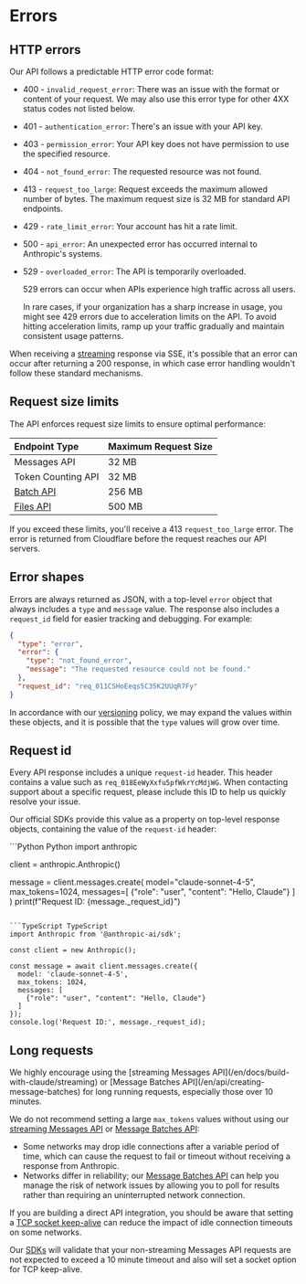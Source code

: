 # Errors

## HTTP errors

Our API follows a predictable HTTP error code format:

* 400 - `invalid_request_error`: There was an issue with the format or content of your request. We may also use this error type for other 4XX status codes not listed below.
* 401 - `authentication_error`: There's an issue with your API key.
* 403 - `permission_error`: Your API key does not have permission to use the specified resource.
* 404 - `not_found_error`: The requested resource was not found.
* 413 - `request_too_large`: Request exceeds the maximum allowed number of bytes. The maximum request size is 32 MB for standard API endpoints.
* 429 - `rate_limit_error`: Your account has hit a rate limit.
* 500 - `api_error`: An unexpected error has occurred internal to Anthropic's systems.
* 529 - `overloaded_error`: The API is temporarily overloaded.

  <Warning>
    529 errors can occur when APIs experience high traffic across all users.

    In rare cases, if your organization has a sharp increase in usage, you might see 429 errors due to acceleration limits on the API. To avoid hitting acceleration limits, ramp up your traffic gradually and maintain consistent usage patterns.
  </Warning>

When receiving a [streaming](/en/docs/build-with-claude/streaming) response via SSE, it's possible that an error can occur after returning a 200 response, in which case error handling wouldn't follow these standard mechanisms.

## Request size limits

The API enforces request size limits to ensure optimal performance:

| Endpoint Type                                            | Maximum Request Size |
| :------------------------------------------------------- | :------------------- |
| Messages API                                             | 32 MB                |
| Token Counting API                                       | 32 MB                |
| [Batch API](/en/docs/build-with-claude/batch-processing) | 256 MB               |
| [Files API](/en/docs/build-with-claude/files)            | 500 MB               |

If you exceed these limits, you'll receive a 413 `request_too_large` error. The error is returned from Cloudflare before the request reaches our API servers.

## Error shapes

Errors are always returned as JSON, with a top-level `error` object that always includes a `type` and `message` value. The response also includes a `request_id` field for easier tracking and debugging. For example:

```JSON JSON
{
  "type": "error",
  "error": {
    "type": "not_found_error",
    "message": "The requested resource could not be found."
  },
  "request_id": "req_011CSHoEeqs5C35K2UUqR7Fy"
}
```

In accordance with our [versioning](/en/api/versioning) policy, we may expand the values within these objects, and it is possible that the `type` values will grow over time.

## Request id

Every API response includes a unique `request-id` header. This header contains a value such as `req_018EeWyXxfu5pfWkrYcMdjWG`. When contacting support about a specific request, please include this ID to help us quickly resolve your issue.

Our official SDKs provide this value as a property on top-level response objects, containing the value of the `request-id` header:

<CodeGroup>
  ```Python Python
  import anthropic

  client = anthropic.Anthropic()

  message = client.messages.create(
      model="claude-sonnet-4-5",
      max_tokens=1024,
      messages=[
          {"role": "user", "content": "Hello, Claude"}
      ]
  )
  print(f"Request ID: {message._request_id}")
  ```

  ```TypeScript TypeScript
  import Anthropic from '@anthropic-ai/sdk';

  const client = new Anthropic();

  const message = await client.messages.create({
    model: 'claude-sonnet-4-5',
    max_tokens: 1024,
    messages: [
      {"role": "user", "content": "Hello, Claude"}
    ]
  });
  console.log('Request ID:', message._request_id);
  ```
</CodeGroup>

## Long requests

<Warning>
  We highly encourage using the [streaming Messages API](/en/docs/build-with-claude/streaming) or [Message Batches API](/en/api/creating-message-batches) for long running requests, especially those over 10 minutes.
</Warning>

We do not recommend setting a large `max_tokens` values without using our [streaming Messages API](/en/docs/build-with-claude/streaming)
or [Message Batches API](/en/api/creating-message-batches):

* Some networks may drop idle connections after a variable period of time, which
  can cause the request to fail or timeout without receiving a response from Anthropic.
* Networks differ in reliability; our [Message Batches API](/en/api/creating-message-batches) can help you
  manage the risk of network issues by allowing you to poll for results rather than requiring an uninterrupted network connection.

If you are building a direct API integration, you should be aware that setting a [TCP socket keep-alive](https://tldp.org/HOWTO/TCP-Keepalive-HOWTO/programming.html) can reduce the impact of idle connection timeouts on some networks.

Our [SDKs](/en/api/client-sdks) will validate that your non-streaming Messages API requests are not expected to exceed a 10 minute timeout and
also will set a socket option for TCP keep-alive.
